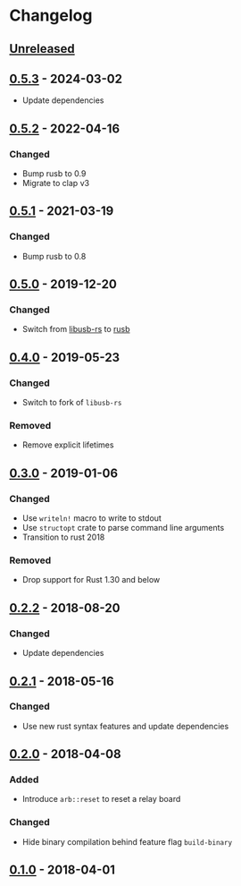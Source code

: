 # Changelog

## [Unreleased]

## [0.5.3] - 2024-03-02

- Update dependencies

## [0.5.2] - 2022-04-16

### Changed

- Bump rusb to 0.9
- Migrate to clap v3

## [0.5.1] - 2021-03-19

### Changed

- Bump rusb to 0.8

## [0.5.0] - 2019-12-20

### Changed

- Switch from [libusb-rs](https://github.com/dcuddeback/libusb-rs) to [rusb](https://github.com/a1ien/rusb)

## [0.4.0] - 2019-05-23

### Changed

- Switch to fork of `libusb-rs`

### Removed

- Remove explicit lifetimes

## [0.3.0] - 2019-01-06

### Changed

- Use `writeln!` macro to write to stdout
- Use `structopt` crate to parse command line arguments
- Transition to rust 2018

### Removed

- Drop support for Rust 1.30 and below

## [0.2.2] - 2018-08-20

### Changed

- Update dependencies

## [0.2.1] - 2018-05-16

### Changed

- Use new rust syntax features and update dependencies

## [0.2.0] - 2018-04-08

### Added

- Introduce `arb::reset` to reset a relay board

### Changed

- Hide binary compilation behind feature flag `build-binary`

## [0.1.0] - 2018-04-01

[unreleased]: https://github.com/adriankumpf/abacom-relay-board/compare/v0.5.3...HEAD
[0.5.3]: https://github.com/adriankumpf/abacom-relay-board/compare/v0.5.2...v0.5.3
[0.5.2]: https://github.com/adriankumpf/abacom-relay-board/compare/v0.5.1...v0.5.2
[0.5.1]: https://github.com/adriankumpf/abacom-relay-board/compare/v0.5.0...v0.5.1
[0.5.0]: https://github.com/adriankumpf/abacom-relay-board/compare/v0.4.0...v0.5.0
[0.4.0]: https://github.com/adriankumpf/abacom-relay-board/compare/v0.3.0...v0.4.0
[0.3.0]: https://github.com/adriankumpf/abacom-relay-board/compare/v0.2.2...v0.3.0
[0.2.2]: https://github.com/adriankumpf/abacom-relay-board/compare/v0.2.1...v0.2.2
[0.2.1]: https://github.com/adriankumpf/abacom-relay-board/compare/v0.2.0...v0.2.1
[0.2.0]: https://github.com/adriankumpf/abacom-relay-board/compare/v0.1.0...v0.2.0
[0.1.0]: https://github.com/adriankumpf/abacom-relay-board/compare/4c44ae3...v0.1.0
